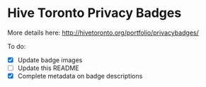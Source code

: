 # Hive Toronto Privacy Badges

More details here: http://hivetoronto.org/portfolio/privacybadges/

To do:
* [x] Update badge images
* [ ] Update this README
* [x] Complete metadata on badge descriptions
